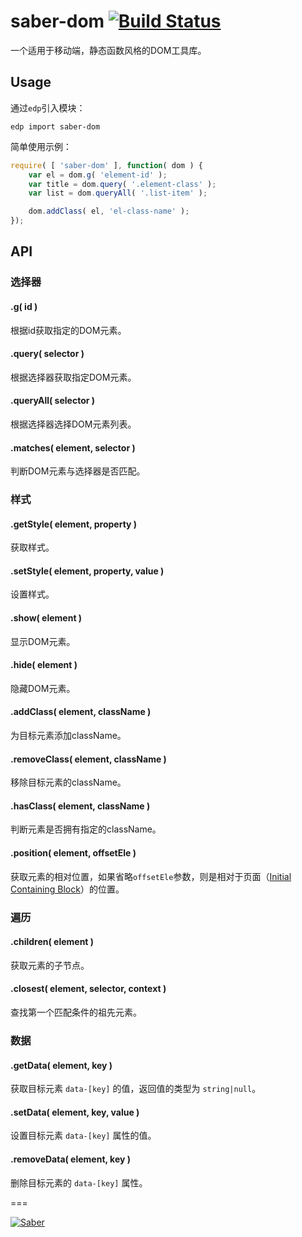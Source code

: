 saber-dom [![Build Status](https://travis-ci.org/ecomfe/saber-dom.png)](https://travis-ci.org/ecomfe/saber-dom)
===

一个适用于移动端，静态函数风格的DOM工具库。

Usage
---

通过`edp`引入模块：

    edp import saber-dom

简单使用示例：

```javascript
require( [ 'saber-dom' ], function( dom ) {
    var el = dom.g( 'element-id' );
    var title = dom.query( '.element-class' );
    var list = dom.queryAll( '.list-item' );

    dom.addClass( el, 'el-class-name' );
});
```

API
---

### 选择器

#### .g( id )

根据id获取指定的DOM元素。

#### .query( selector )

根据选择器获取指定DOM元素。

#### .queryAll( selector )

根据选择器选择DOM元素列表。

#### .matches( element, selector )

判断DOM元素与选择器是否匹配。

### 样式

#### .getStyle( element, property )

获取样式。

#### .setStyle( element, property, value )

设置样式。

#### .show( element )

显示DOM元素。

#### .hide( element )

隐藏DOM元素。

#### .addClass( element, className )

为目标元素添加className。

#### .removeClass( element, className )

移除目标元素的className。

#### .hasClass( element, className )

判断元素是否拥有指定的className。

#### .position( element, offsetEle )

获取元素的相对位置，如果省略`offsetEle`参数，则是相对于页面（[Initial Containing Block](http://www.w3.org/TR/CSS2/visudet.html)）的位置。

### 遍历

#### .children( element )

获取元素的子节点。

#### .closest( element, selector, context )

查找第一个匹配条件的祖先元素。

### 数据

#### .getData( element, key )

获取目标元素 `data-[key]` 的值，返回值的类型为 `string|null`。

#### .setData( element, key, value )

设置目标元素 `data-[key]` 属性的值。

#### .removeData( element, key )

删除目标元素的 `data-[key]` 属性。

===

[![Saber](https://f.cloud.github.com/assets/157338/1485433/aeb5c72a-4714-11e3-87ae-7ef8ae66e605.png)](http://ecomfe.github.io/saber/)

